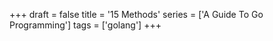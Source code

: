 +++
draft = false
title = '15 Methods'
series = ['A Guide To Go Programming']
tags = ['golang']
+++
